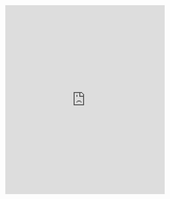 <!--
title: OpenSauced Interview
description: A chat with bdougie, the founder of OpenSauced
publish_date: 2024-07-02
-->

<iframe width="100%" height="600" src="https://www.youtube.com/embed/rfbX9RgDY-Y?si=Izn11Giumw62ZjXv" title="YouTube video player" frameborder="0" allow="accelerometer; autoplay; clipboard-write; encrypted-media; gyroscope; picture-in-picture; web-share" referrerpolicy="strict-origin-when-cross-origin" allowfullscreen></iframe>
